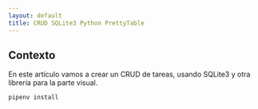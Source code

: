 ```yaml
---
layout: default
title: CRUD SQLite3 Python PrettyTable
---
```



## Contexto

En este artículo vamos a crear un CRUD de tareas, usando SQLite3 y otra librería para la parte visual.


```bash
pipenv install 
```